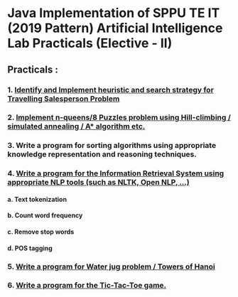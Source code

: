 # Java Implementation of SPPU TE IT (2019 Pattern) Artificial Intelligence Lab Practicals (Elective - II)
## Practicals :
### 1. [Identify and Implement heuristic and search strategy for Travelling Salesperson Problem](https://github.com/SunandanP/AI-Lab/tree/main/TravellingSalespersonProblem) 

### 2. [Implement n-queens/8 Puzzles problem using Hill-climbing / simulated annealing / A* algorithm etc.](https://github.com/SunandanP/AI-Lab/tree/main/AStarPuzzle)

### 3. Write a program for sorting algorithms using appropriate knowledge representation and reasoning techniques.
### 4. [Write a program for the Information Retrieval System using appropriate NLP tools (such as NLTK, Open NLP, …)](https://github.com/SunandanP/AI-Lab/blob/main/NLP.ipynb)
#### a. Text tokenization
#### b. Count word frequency
#### c. Remove stop words
#### d. POS tagging
### 5. [Write a program for Water jug problem / Towers of Hanoi](https://github.com/SunandanP/AI-Lab/tree/main/TowerOfHanoi)
### 6. [Write a program for the Tic-Tac-Toe game.](https://github.com/SunandanP/AI-Lab/tree/main/TicTacToe)


